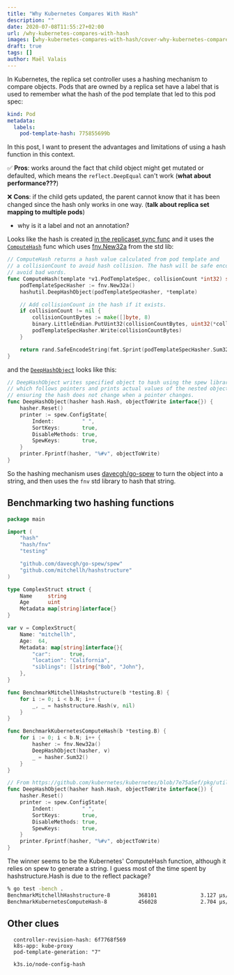 ```yaml
---
title: "Why Kubernetes Compares With Hash"
description: ""
date: 2020-07-08T11:55:27+02:00
url: /why-kubernetes-compares-with-hash
images: [why-kubernetes-compares-with-hash/cover-why-kubernetes-compares-with-hash.png]
draft: true
tags: []
author: Maël Valais
---
```


In Kubernetes, the replica set controller uses a hashing mechanism to
compare objects. Pods that are owned by a replica set have a label that is
used to remember what the hash of the pod template that led to this pod
spec:

```yaml
kind: Pod
metadata:
  labels:
    pod-template-hash: 775855699b
```

In this post, I want to present the advantages and limitations of using a
hash function in this context.

✅ **Pros**: works around the fact that child object might get mutated or
defaulted, which means the `reflect.DeepEqual` can't work (**what about
performance???**)

❌ **Cons**: if the child gets updated, the parent cannot know that it has
been changed since the hash only works in one way. (**talk about
replica set mapping to multiple pods**)

- why is it a label and not an annotation?

Looks like the hash is created [in the replicaset sync func][rs-sync] and
it uses the [`ComputeHash`][ComputeHash] func which uses
[fnv.New32a](https://golang.org/pkg/hash/fnv/#New32) from the std lib:

```go
// ComputeHash returns a hash value calculated from pod template and
// a collisionCount to avoid hash collision. The hash will be safe encoded to
// avoid bad words.
func ComputeHash(template *v1.PodTemplateSpec, collisionCount *int32) string {
    podTemplateSpecHasher := fnv.New32a()
    hashutil.DeepHashObject(podTemplateSpecHasher, *template)

    // Add collisionCount in the hash if it exists.
    if collisionCount != nil {
        collisionCountBytes := make([]byte, 8)
        binary.LittleEndian.PutUint32(collisionCountBytes, uint32(*collisionCount))
        podTemplateSpecHasher.Write(collisionCountBytes)
    }

    return rand.SafeEncodeString(fmt.Sprint(podTemplateSpecHasher.Sum32()))
}
```

and the [`DeepHashObject`][DeepHashObject] looks like this:

```go
// DeepHashObject writes specified object to hash using the spew library
// which follows pointers and prints actual values of the nested objects
// ensuring the hash does not change when a pointer changes.
func DeepHashObject(hasher hash.Hash, objectToWrite interface{}) {
    hasher.Reset()
    printer := spew.ConfigState{
        Indent:         " ",
        SortKeys:       true,
        DisableMethods: true,
        SpewKeys:       true,
    }
    printer.Fprintf(hasher, "%#v", objectToWrite)
}
```

So the hashing mechanism uses
[davecgh/go-spew](https://github.com/davecgh/go-spew) to turn the object
into a string, and then uses the `fnv` std library to hash that string.

[rs-sync]: https://github.com/kubernetes/kubernetes/blob/7e75a5ef/pkg/controller/deployment/sync.go#L189
[ComputeHash]: https://github.com/kubernetes/kubernetes/blob/7e75a5ef/pkg/controller/controller_utils.go#L1130-L1145
[DeepHashObject]: https://github.com/kubernetes/kubernetes/blob/7e75a5ef/pkg/util/hash/hash.go#L25-L37


## Benchmarking two hashing functions

```go
package main

import (
    "hash"
    "hash/fnv"
    "testing"

    "github.com/davecgh/go-spew/spew"
    "github.com/mitchellh/hashstructure"
)

type ComplexStruct struct {
    Name     string
    Age      uint
    Metadata map[string]interface{}
}

var v = ComplexStruct{
    Name: "mitchellh",
    Age:  64,
    Metadata: map[string]interface{}{
        "car":      true,
        "location": "California",
        "siblings": []string{"Bob", "John"},
    },
}

func BenchmarkMitchellhHashstructure(b *testing.B) {
    for i := 0; i < b.N; i++ {
        _, _ = hashstructure.Hash(v, nil)
    }
}

func BenchmarkKubernetesComputeHash(b *testing.B) {
    for i := 0; i < b.N; i++ {
        hasher := fnv.New32a()
        DeepHashObject(hasher, v)
        _ = hasher.Sum32()
    }
}

// From https://github.com/kubernetes/kubernetes/blob/7e75a5ef/pkg/util/hash/hash.go#L25-L37
func DeepHashObject(hasher hash.Hash, objectToWrite interface{}) {
    hasher.Reset()
    printer := spew.ConfigState{
        Indent:         " ",
        SortKeys:       true,
        DisableMethods: true,
        SpewKeys:       true,
    }
    printer.Fprintf(hasher, "%#v", objectToWrite)
}
```

The winner seems to be the Kubernetes' ComputeHash function, although it
relies on spew to generate a string. I guess most of the time spent by
hashstructure.Hash is due to the reflect package?

```sh
% go test -bench .
BenchmarkMitchellhHashstructure-8         368101              3.127 µs/op
BenchmarkKubernetesComputeHash-8          456028              2.704 µs/op
```

## Other clues

      controller-revision-hash: 6f7768f569
      k8s-app: kube-proxy
      pod-template-generation: "7"

      k3s.io/node-config-hash
